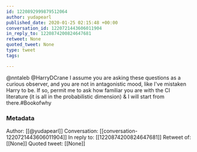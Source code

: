 ```yaml
---
id: 1220892999879512064
author: yudapearl
published_date: 2020-01-25 02:15:48 +00:00
conversation_id: 1220721443606011904
in_reply_to: 1220874200824647681
retweet: None
quoted_tweet: None
type: tweet
tags:

---
```


@nntaleb @HarryDCrane I assume you are asking these questions as a curious observer, and you are not in antagonistic mood, like I've mistaken Harry to be. If so, permit me to ask how familiar you are with the CI literature (it is all in the probabilistic dimension) &amp; I will start from there.#Bookofwhy

### Metadata

Author: [[@yudapearl]]
Conversation: [[conversation-1220721443606011904]]
In reply to: [[1220874200824647681]]
Retweet of: [[None]]
Quoted tweet: [[None]]
